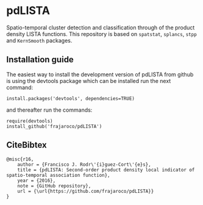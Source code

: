 # pdLISTA

Spatio-temporal cluster detection and classification through of the product density LISTA functions. This repository is based on `spatstat`, `splancs`, `stpp` and `KernSmooth` packages.

## Installation guide

The easiest way to install the development version of pdLISTA from github is using the devtools package which can be installed run the next command:
```
install.packages('devtools', dependencies=TRUE)
```
and thereafter run the commands:
```
require(devtools)
install_github('frajaroco/pdLISTA')
```
## CiteBibtex
```
@misc{r16,
	author = {Francisco J. Rodr\'{i}guez-Cort\'{e}s},
	title = {pdLISTA: Second-order product density local indicator of spatio-temporal association function},
	year = {2016},
	note = {GitHub repository},
	url = {\url{https://github.com/frajaroco/pdLISTA}}
}
